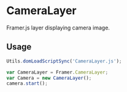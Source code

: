 CameraLayer
===========

Framer.js layer displaying camera image.


Usage
-----

```js
Utils.domLoadScriptSync('CameraLayer.js');

var CameraLayer = Framer.CameraLayer;
var Camera = new CameraLayer();
camera.start();
```
